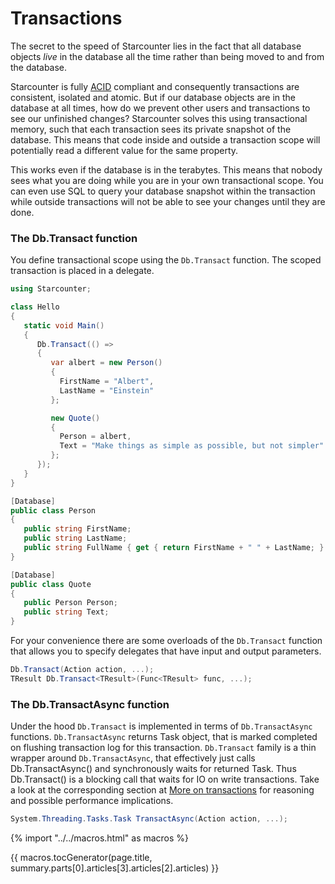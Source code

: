 # Transactions

The secret to the speed of Starcounter lies in the fact that all database objects _live_ in the database all the time rather than being moved to and from the database.

Starcounter is fully [ACID](http://en.wikipedia.org/wiki/ACID) compliant and consequently transactions are consistent, isolated and atomic. But if our database objects are in the database at all times, how do we prevent other users and transactions to see our unfinished changes?  Starcounter solves this using transactional memory, such that each transaction sees its private snapshot of the database. This means that code inside and outside a transaction scope will potentially read a different value for the same property.

This works even if the database is in the terabytes. This means that nobody sees what you are doing while you are in your own transactional scope. You can even use SQL to query your database snapshot within the transaction while outside transactions will not be able to see your changes until they are done.

### The Db.Transact function
You define transactional scope using the `Db.Transact` function. The scoped transaction is placed in a delegate.

```cs
using Starcounter;

class Hello
{
   static void Main()
   {
      Db.Transact(() =>
      {
         var albert = new Person()
         {
           FirstName = "Albert",
           LastName = "Einstein"
         };

         new Quote()
         {
           Person = albert,  
           Text = "Make things as simple as possible, but not simpler"
         };
      });
   }
}

[Database]
public class Person
{
   public string FirstName;
   public string LastName;
   public string FullName { get { return FirstName + " " + LastName; } }
}

[Database]
public class Quote
{
   public Person Person;
   public string Text;
}
```

For your convenience there are some overloads of the `Db.Transact` function that allows you to specify delegates that have input and output parameters.

```cs
Db.Transact(Action action, ...);
TResult Db.Transact<TResult>(Func<TResult> func, ...);
```  

### The Db.TransactAsync function
Under the hood `Db.Transact` is implemented in terms of `Db.TransactAsync` functions. `Db.TransactAsync` returns Task object, that is marked completed on flushing transaction log for this transaction. `Db.Transact` family is a thin wrapper around `Db.TransactAsync`, that effectively just calls Db.TransactAsync() and synchronously waits for returned Task. Thus Db.Transact() is a blocking call that waits for IO on write transactions. Take a look at the corresponding section at [More on transactions](more-on-transactions/) for reasoning and possible performance implications.

```cs
System.Threading.Tasks.Task TransactAsync(Action action, ...);
```  

{% import "../../macros.html" as macros %}

{{ macros.tocGenerator(page.title, summary.parts[0].articles[3].articles[2].articles) }}
